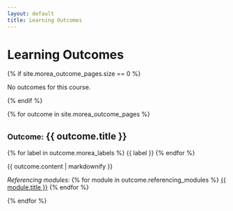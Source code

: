 ```yaml
---
layout: default
title: Learning Outcomes
---
```


<div class="container">
  <h1>Learning Outcomes</h1>
</div>

{% if site.morea_outcome_pages.size == 0 %}
<p>No outcomes for this course.</p>
{% endif %}


{% for outcome in site.morea_outcome_pages %}

<div class="{% cycle 'light-gray-background', 'white-background' %}">
  <div class="container">
    <h2><small>Outcome:</small> {{ outcome.title }}</h2>
    <p>
      {% for label in outcome.morea_labels %}
         <span class="badge">{{ label }}</span>
      {% endfor %}
    </p>
    {{ outcome.content | markdownify }}
    <p>
    <em>Referencing modules:</em>
    {% for module in outcome.referencing_modules %}
      <a href="../modules/{{ module.morea_id }}">{{ module.title }}</a>
    {% endfor %}
  </div>
</div>

{% endfor %}


